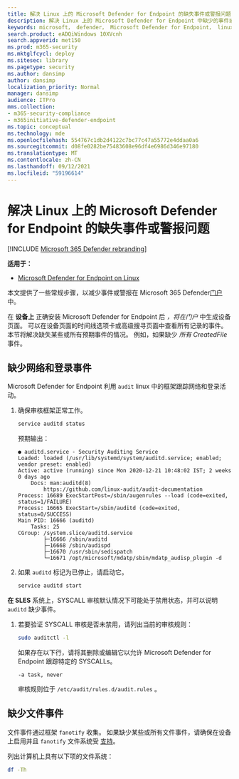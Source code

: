 ```yaml
---
title: 解决 Linux 上的 Microsoft Defender for Endpoint 的缺失事件或警报问题
description: 解决 Linux 上的 Microsoft Defender for Endpoint 中缺少的事件或警报问题。
keywords: microsoft， defender， Microsoft Defender for Endpoint， linux， 事件
search.product: eADQiWindows 10XVcnh
search.appverid: met150
ms.prod: m365-security
ms.mktglfcycl: deploy
ms.sitesec: library
ms.pagetype: security
ms.author: dansimp
author: dansimp
localization_priority: Normal
manager: dansimp
audience: ITPro
mms.collection:
- m365-security-compliance
- m365initiative-defender-endpoint
ms.topic: conceptual
ms.technology: mde
ms.openlocfilehash: 554767c1db2d4122c7bc77c47a55772e4ddaa0a6
ms.sourcegitcommit: d08fe0282be75483608e96df4e6986d346e97180
ms.translationtype: MT
ms.contentlocale: zh-CN
ms.lasthandoff: 09/12/2021
ms.locfileid: "59196614"
---
```

# <a name="troubleshoot-missing-events-or-alerts-issues-for-microsoft-defender-for-endpoint-on-linux"></a>解决 Linux 上的 Microsoft Defender for Endpoint 的缺失事件或警报问题

[!INCLUDE [Microsoft 365 Defender rebranding](../../includes/microsoft-defender.md)]

**适用于：**

- [Microsoft Defender for Endpoint on Linux](microsoft-defender-endpoint-linux.md)

本文提供了一些常规步骤，以减少事件或警报在 Microsoft 365 Defender[门户](https://security.microsoft.com/)中。

在 **设备上** 正确安装 Microsoft Defender for Endpoint 后 _，将在门户_ 中生成设备页面。 可以在设备页面的时间线选项卡或高级搜寻页面中查看所有记录的事件。 本节将解决缺失某些或所有预期事件的情况。
例如，如果缺少 _所有 CreatedFile_ 事件。

## <a name="missing-network-and-login-events"></a>缺少网络和登录事件

Microsoft Defender for Endpoint 利用 `audit` linux 中的框架跟踪网络和登录活动。

1. 确保审核框架正常工作。

    ```bash
    service auditd status
    ```

    预期输出：

    ```output
    ● auditd.service - Security Auditing Service
    Loaded: loaded (/usr/lib/systemd/system/auditd.service; enabled; vendor preset: enabled)
    Active: active (running) since Mon 2020-12-21 10:48:02 IST; 2 weeks 0 days ago
        Docs: man:auditd(8)
            https://github.com/linux-audit/audit-documentation
    Process: 16689 ExecStartPost=/sbin/augenrules --load (code=exited, status=1/FAILURE)
    Process: 16665 ExecStart=/sbin/auditd (code=exited, status=0/SUCCESS)
    Main PID: 16666 (auditd)
        Tasks: 25
    CGroup: /system.slice/auditd.service
            ├─16666 /sbin/auditd
            ├─16668 /sbin/audispd
            ├─16670 /usr/sbin/sedispatch
            └─16671 /opt/microsoft/mdatp/sbin/mdatp_audisp_plugin -d
    ```

2. 如果 `auditd` 标记为已停止，请启动它。

    ```bash
    service auditd start
    ```

**在 SLES** 系统上，SYSCALL 审核默认情况下可能处于禁用状态，并可以说明 `auditd` 缺少事件。

1. 若要验证 SYSCALL 审核是否未禁用，请列出当前的审核规则：

    ```bash
    sudo auditctl -l
    ```

    如果存在以下行，请将其删除或编辑它以允许 Microsoft Defender for Endpoint 跟踪特定的 SYSCALLs。

    ```output
    -a task, never
    ```

    审核规则位于 `/etc/audit/rules.d/audit.rules` 。

## <a name="missing-file-events"></a>缺少文件事件

文件事件通过框架 `fanotify` 收集。 如果缺少某些或所有文件事件，请确保在设备上启用并且 `fanotify` 文件系统受 [支持](microsoft-defender-endpoint-linux.md#system-requirements)。

列出计算机上具有以下项的文件系统：

```bash
df -Th
```
